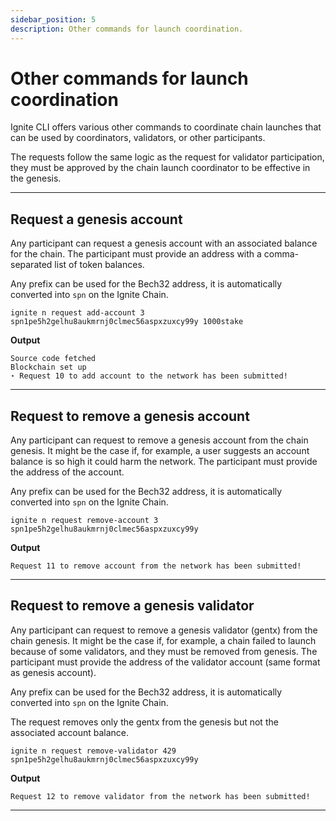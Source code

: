 ```yaml
---
sidebar_position: 5
description: Other commands for launch coordination.
---
```


# Other commands for launch coordination

Ignite CLI offers various other commands to coordinate chain launches that can be used by coordinators, validators, or other participants.

The requests follow the same logic as the request for validator participation, they must be approved by the chain launch coordinator to be effective in the genesis.

---

## Request a genesis account

Any participant can request a genesis account with an associated balance for the chain.
The participant must provide an address with a comma-separated list of token balances.

Any prefix can be used for the Bech32 address, it is automatically converted into `spn` on the Ignite Chain.

```
ignite n request add-account 3 spn1pe5h2gelhu8aukmrnj0clmec56aspxzuxcy99y 1000stake
```

**Output**

```
Source code fetched
Blockchain set up
⋆ Request 10 to add account to the network has been submitted!
```
---

## Request to remove a genesis account

Any participant can request to remove a genesis account from the chain genesis.
It might be the case if, for example, a user suggests an account balance is so high it could harm the network.
The participant must provide the address of the account.

Any prefix can be used for the Bech32 address, it is automatically converted into `spn` on the Ignite Chain.

```
ignite n request remove-account 3 spn1pe5h2gelhu8aukmrnj0clmec56aspxzuxcy99y
```

**Output**

```
Request 11 to remove account from the network has been submitted!
```
---

## Request to remove a genesis validator

Any participant can request to remove a genesis validator (gentx) from the chain genesis.
It might be the case if, for example, a chain failed to launch because of some validators, and they must be removed from genesis.
The participant must provide the address of the validator account (same format as genesis account).

Any prefix can be used for the Bech32 address, it is automatically converted into `spn` on the Ignite Chain.

The request removes only the gentx from the genesis but not the associated account balance.

```
ignite n request remove-validator 429 spn1pe5h2gelhu8aukmrnj0clmec56aspxzuxcy99y
```

**Output**

```
Request 12 to remove validator from the network has been submitted!
```
---